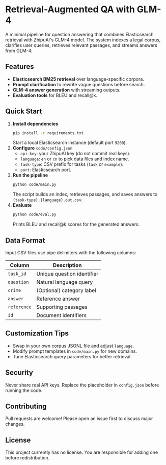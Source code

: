 # Retrieval-Augmented QA with GLM-4

A minimal pipeline for question answering that combines Elasticsearch retrieval with ZhipuAI's GLM-4 model. The system indexes a legal corpus, clarifies user queries, retrieves relevant passages, and streams answers from GLM-4.

## Features
- **Elasticsearch BM25 retrieval** over language-specific corpora.
- **Prompt clarification** to rewrite vague questions before search.
- **GLM-4 answer generation** with streaming outputs.
- **Evaluation tools** for BLEU and recall@k.

## Quick Start
1. **Install dependencies**
   ```bash
   pip install -r requirements.txt
   ```
   Start a local Elasticsearch instance (default port `9200`).
2. **Configure** `code/config.json`
   - `api-key`: your ZhipuAI key (do not commit real keys).
   - `language`: `en` or `cn` to pick data files and index name.
   - `task-type`: CSV prefix for tasks (`task` or `example`).
   - `port`: Elasticsearch port.
3. **Run the pipeline**
   ```bash
   python code/main.py
   ```
   The script builds an index, retrieves passages, and saves answers to `{task-type}.{language}.out.csv`.
4. **Evaluate**
   ```bash
   python code/eval.py
   ```
   Prints BLEU and recall@k scores for the generated answers.

## Data Format
Input CSV files use pipe delimiters with the following columns:

| Column | Description |
|---|---|
| `task_id` | Unique question identifier |
| `question` | Natural language query |
| `crime` | (Optional) category label |
| `answer` | Reference answer |
| `reference` | Supporting passages |
| `id` | Document identifiers |

## Customization Tips
- Swap in your own corpus JSONL file and adjust `language`.
- Modify prompt templates in `code/main.py` for new domains.
- Tune Elasticsearch query parameters for better retrieval.

## Security
Never share real API keys. Replace the placeholder in `config.json` before running the code.

## Contributing
Pull requests are welcome! Please open an issue first to discuss major changes.

## License
This project currently has no license. You are responsible for adding one before redistribution.


